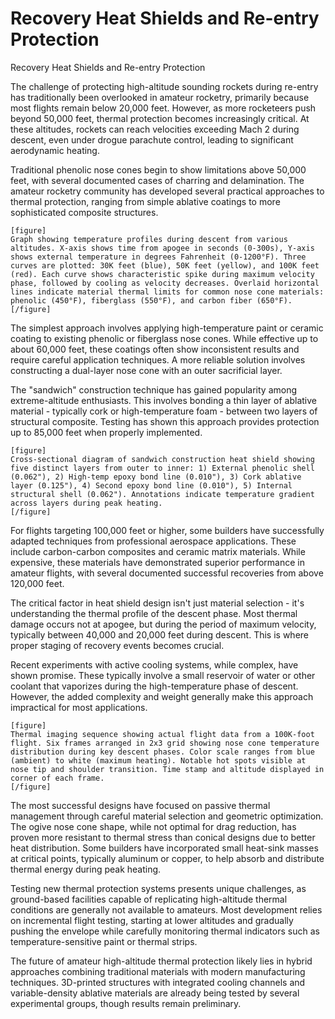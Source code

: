 # Recovery Heat Shields and Re-entry Protection

Recovery Heat Shields and Re-entry Protection

The challenge of protecting high-altitude sounding rockets during re-entry has traditionally been overlooked in amateur rocketry, primarily because most flights remain below 20,000 feet. However, as more rocketeers push beyond 50,000 feet, thermal protection becomes increasingly critical. At these altitudes, rockets can reach velocities exceeding Mach 2 during descent, even under drogue parachute control, leading to significant aerodynamic heating.

Traditional phenolic nose cones begin to show limitations above 50,000 feet, with several documented cases of charring and delamination. The amateur rocketry community has developed several practical approaches to thermal protection, ranging from simple ablative coatings to more sophisticated composite structures.

```
[figure]
Graph showing temperature profiles during descent from various altitudes. X-axis shows time from apogee in seconds (0-300s), Y-axis shows external temperature in degrees Fahrenheit (0-1200°F). Three curves are plotted: 30K feet (blue), 50K feet (yellow), and 100K feet (red). Each curve shows characteristic spike during maximum velocity phase, followed by cooling as velocity decreases. Overlaid horizontal lines indicate material thermal limits for common nose cone materials: phenolic (450°F), fiberglass (550°F), and carbon fiber (650°F).
[/figure]
```

The simplest approach involves applying high-temperature paint or ceramic coating to existing phenolic or fiberglass nose cones. While effective up to about 60,000 feet, these coatings often show inconsistent results and require careful application techniques. A more reliable solution involves constructing a dual-layer nose cone with an outer sacrificial layer.

The "sandwich" construction technique has gained popularity among extreme-altitude enthusiasts. This involves bonding a thin layer of ablative material - typically cork or high-temperature foam - between two layers of structural composite. Testing has shown this approach provides protection up to 85,000 feet when properly implemented.

```
[figure]
Cross-sectional diagram of sandwich construction heat shield showing five distinct layers from outer to inner: 1) External phenolic shell (0.062"), 2) High-temp epoxy bond line (0.010"), 3) Cork ablative layer (0.125"), 4) Second epoxy bond line (0.010"), 5) Internal structural shell (0.062"). Annotations indicate temperature gradient across layers during peak heating.
[/figure]
```

For flights targeting 100,000 feet or higher, some builders have successfully adapted techniques from professional aerospace applications. These include carbon-carbon composites and ceramic matrix materials. While expensive, these materials have demonstrated superior performance in amateur flights, with several documented successful recoveries from above 120,000 feet.

The critical factor in heat shield design isn't just material selection - it's understanding the thermal profile of the descent phase. Most thermal damage occurs not at apogee, but during the period of maximum velocity, typically between 40,000 and 20,000 feet during descent. This is where proper staging of recovery events becomes crucial.

Recent experiments with active cooling systems, while complex, have shown promise. These typically involve a small reservoir of water or other coolant that vaporizes during the high-temperature phase of descent. However, the added complexity and weight generally make this approach impractical for most applications.

```
[figure]
Thermal imaging sequence showing actual flight data from a 100K-foot flight. Six frames arranged in 2x3 grid showing nose cone temperature distribution during key descent phases. Color scale ranges from blue (ambient) to white (maximum heating). Notable hot spots visible at nose tip and shoulder transition. Time stamp and altitude displayed in corner of each frame.
[/figure]
```

The most successful designs have focused on passive thermal management through careful material selection and geometric optimization. The ogive nose cone shape, while not optimal for drag reduction, has proven more resistant to thermal stress than conical designs due to better heat distribution. Some builders have incorporated small heat-sink masses at critical points, typically aluminum or copper, to help absorb and distribute thermal energy during peak heating.

Testing new thermal protection systems presents unique challenges, as ground-based facilities capable of replicating high-altitude thermal conditions are generally not available to amateurs. Most development relies on incremental flight testing, starting at lower altitudes and gradually pushing the envelope while carefully monitoring thermal indicators such as temperature-sensitive paint or thermal strips.

The future of amateur high-altitude thermal protection likely lies in hybrid approaches combining traditional materials with modern manufacturing techniques. 3D-printed structures with integrated cooling channels and variable-density ablative materials are already being tested by several experimental groups, though results remain preliminary.